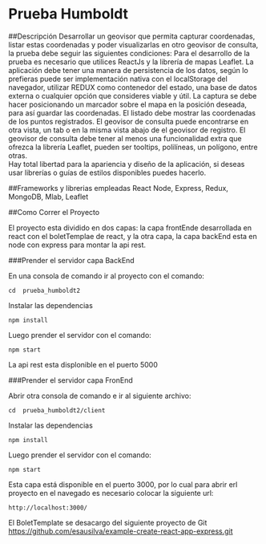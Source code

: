 # Prueba Humboldt 

##Descripción
Desarrollar un geovisor que permita capturar coordenadas, listar estas coordenadas y poder visualizarlas en otro geovisor de consulta, la prueba debe seguir las siguientes condiciones:
Para el desarrollo de la prueba es necesario que utilices ReactJs y la librería de mapas Leaflet.
La aplicación debe tener una manera de persistencia de los datos, según lo prefieras puede ser implementación nativa con el localStorage del navegador, utilizar REDUX como contenedor del estado,  una base de datos externa o cualquier opción que consideres viable y útil.
La captura se debe hacer posicionando un marcador sobre el mapa en la posición deseada, para así guardar las coordenadas.
El listado debe mostrar las coordenadas de los puntos registrados.
El geovisor de consulta puede encontrarse en otra vista, un tab o en la misma vista abajo de el geovisor de registro.
El geovisor de consulta debe  tener al menos una funcionalidad extra que ofrezca la librería Leaflet, pueden ser tooltips, polilíneas, un polígono, entre otras.  
Hay total libertad para la apariencia y diseño de la aplicación, si deseas usar librerías o guías de estilos disponibles puedes hacerlo.

##Frameworks y librerias empleadas
React
Node,
Express,
Redux,
MongoDB,
Mlab,
Leaflet

##Como Correr el Proyecto

El proyecto esta dividido en dos capas: la capa frontEnde desarrollada en react con el boletTemplae de react, y la otra capa, la capa backEnd esta en node con express para montar la api rest.

###Prender el servidor capa BackEnd

En una consola de comando ir al proyecto con el comando:

```
cd  prueba_humboldt2
```

Instalar las dependencias 

```
npm install
```

Luego prender el servidor con el comando:

```
npm start
```

La api rest esta displonible en el puerto 5000


###Prender el servidor capa FronEnd

Abrir otra consola de comando e ir al siguiente archivo:

```
cd  prueba_humboldt2/client
```

Instalar las dependencias 

```
npm install
```

Luego prender el servidor con el comando:

```
npm start
```
Esta capa está disponible en el puerto 3000, por lo cual para abrir erl proyecto en el navegado es necesario colocar la siguiente url:

```
http://localhost:3000/
```





El BoletTemplate se desacargo del siguiente proyecto de Git
https://github.com/esausilva/example-create-react-app-express.git
